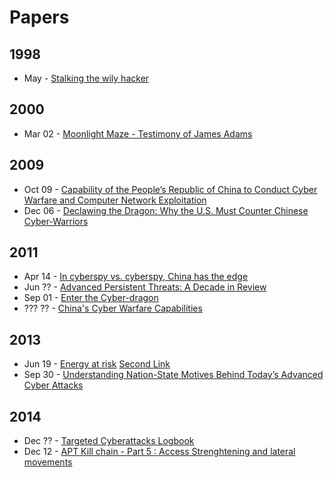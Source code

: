 # Papers

## 1998
* May - [Stalking the wily hacker](http://pdf.textfiles.com/academics/wilyhacker.pdf)

## 2000
* Mar 02 - [Moonlight Maze - Testimony of James Adams](http://fas.org/irp/congress/2000_hr/030200_adams.htm)

## 2009
* Oct 09 - [Capability of the People’s Republic of China to Conduct Cyber Warfare and Computer Network Exploitation](http://www2.gwu.edu/~nsarchiv/NSAEBB/NSAEBB424/docs/Cyber-030.pdf)
* Dec 06 - [Declawing the Dragon: Why the U.S. Must Counter Chinese Cyber-Warriors](http://handle.dtic.mil/100.2/ADA502899)

## 2011
* Apr 14 - [In cyberspy vs. cyberspy, China has the edge](http://www.reuters.com/article/2011/04/14/us-china-usa-cyberespionage-idUSTRE73D24220110414)
* Jun ?? - [Advanced Persistent Threats: A Decade in Review](http://www.commandfive.com/papers/C5_APT_ADecadeInReview.pdf)
* Sep 01 - [Enter the Cyber-dragon](http://www.vanityfair.com/culture/features/2011/09/chinese-hacking-201109)
* ??? ?? - [China's Cyber Warfare Capabilities](http://www.securitychallenges.org.au/ArticlePDFs/vol7no2Ball.pdf)

## 2013
* Jun 19 - [Energy at risk](http://www.kpmg.com/Global/en/IssuesAndInsights/ArticlesPublications/Documents/energy-at-risk.pdf) [Second Link](http://www.kpmg.com/global/en/issuesandinsights/articlespublications/pages/energy-at-risk.aspx)
* Sep 30 - [ Understanding Nation-State Motives Behind  Today’s Advanced Cyber Attacks](http://www.fireeye.com/resources/pdfs/fireeye-wwc-report.pdf)

## 2014
* Dec ?? - [Targeted Cyberattacks Logbook](https://apt.securelist.com)
* Dec 12 - [APT Kill chain - Part 5 : Access Strenghtening and lateral movements](http://blog.airbuscybersecurity.com/post/2014/11/APT-Kill-chain-Part-5-%3A-Access-Strenghtening-and-lateral-movements)
